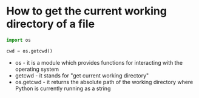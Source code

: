 # How to get the current working directory of a file

```python
import os 

cwd = os.getcwd()
```

- os - it is a module which provides functions for interacting with the operating system
- getcwd - it stands for "get current working directory"
- os.getcwd - it returns the absolute path of the working directory where Python is currently running as a string